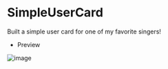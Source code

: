 # SimpleUserCard
Built a simple user card for one of my favorite singers!

- Preview

![image](https://github.com/FransiskusAgapa/SimpleUserCard/assets/137876704/2b790810-a68f-4a87-a703-055c914214e6)
